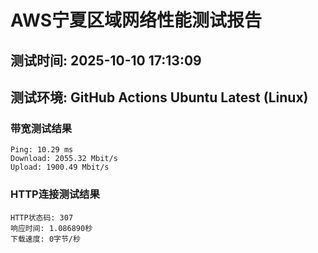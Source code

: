 # AWS宁夏区域网络性能测试报告
## 测试时间: 2025-10-10 17:13:09
## 测试环境: GitHub Actions Ubuntu Latest (Linux)

### 带宽测试结果
```
Ping: 10.29 ms
Download: 2055.32 Mbit/s
Upload: 1900.49 Mbit/s
```

### HTTP连接测试结果
```
HTTP状态码: 307
响应时间: 1.086890秒
下载速度: 0字节/秒
```

